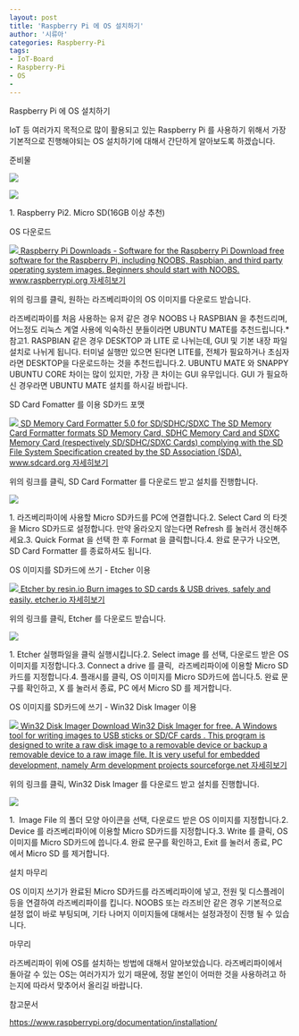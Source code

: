 ```yaml
---
layout: post
title: 'Raspberry Pi 에 OS 설치하기'
author: '시류아'
categories: Raspberry-Pi
tags:
- IoT-Board
- Raspberry-Pi
- OS
-
---
```



<script> location.href='https://cafe.naver.com/develoid/784288' ; </script>

<p>
 <p>
  <p>
   Raspberry Pi 에 OS 설치하기
  </p>

 </p>

</p>

<p>
 <p>IoT 등 여러가지 목적으로 많이 활용되고 있는 Raspberry Pi 를 사용하기 위해서 가장 기본적으로 진행해야되는 OS 설치하기에 대해서 간단하게 알아보도록 하겠습니다.</p>

</p>

<p>
 <p>
  <p></p>

 </p>

</p>

<p>
 <p>
  <p>
   준비물
  </p>

 </p>

</p>

<p>
 <p>
  <img src="https://dthumb-phinf.pstatic.net/?src=%22http%3A%2F%2Fblogfiles.naver.net%2FMjAxODAyMjhfMjQ5%2FMDAxNTE5Nzc5OTUwNDIy.xD-f_bTZ1i05DguFxsySni4tkqOlqx4LAwHt1IvgexIg.gxPXf3e3BHrwSm3G5ullM6hiNJACDl13_pUDiZ9iHBcg.JPEG.searphiel9%2Frasp1.jpg%22&amp;type=cafe_wa740">
 </p>

</p>

<p>
 <p>
  <img src="https://dthumb-phinf.pstatic.net/?src=%22http%3A%2F%2Fblogfiles.naver.net%2FMjAxODAyMjhfMTU4%2FMDAxNTE5Nzc5OTUwNDEy.i_qLkTYAbGqOc8D44HU191Vl8p1FdtYeEUUBPjxRJ3Yg.2Uzmb3S4pEEg1bM9kVBVjfgJPhTYWp0MrvpaAIJ-Ppgg.JPEG.searphiel9%2Fmicrosd.jpg%22&amp;type=cafe_wa740">
 </p>

</p>

<p>
 <p>1. Raspberry Pi2. Micro SD(16GB 이상 추천)</p>

</p>

<p>
 <p>
  <p></p>

 </p>

</p>

<p>
 <p>
  <p>
   OS 다운로드
  </p>

 </p>

</p>

<p>
 <a href="https://www.raspberrypi.org/downloads/">   <img src="https://dthumb-phinf.pstatic.net/?src=%22http%3A%2F%2Fdthumb.phinf.naver.net%2F%3Fsrc%3D%2522https%253A%252F%252Fwww.raspberrypi.org%252Fapp%252Fuploads%252F2013%252F12%252Fnoobs-500x281.png%2522%26amp%3Btype%3Dff500_300%22&amp;type=cafe_wa740">   Raspberry Pi Downloads - Software for the Raspberry Pi Download free software for the Raspberry Pi, including NOOBS, Raspbian, and third party operating system images. Beginners should start with NOOBS. www.raspberrypi.org    자세히보기 </a>
</p>

<p>
 <p>위의 링크를 클릭, 원하는 라즈베리파이의 OS 이미지를 다운로드 받습니다.</p>

</p>

<p>
 <p>라즈베리파이를 처음 사용하는 유저 같은 경우 NOOBS 나 RASPBIAN 을 추천드리며, 어느정도 리눅스 계열 사용에 익숙하신 분들이라면 UBUNTU MATE를 추천드립니다.* 참고1. RASPBIAN 같은 경우 DESKTOP 과 LITE 로 나뉘는데, GUI 및 기본 내장 파일 설치로 나뉘게 됩니다. 터미널 실행만 있으면 된다면 LITE를, 전체가 필요하거나 초심자라면 DESKTOP을 다운로드하는 것을 추천드립니다.2. UBUNTU MATE 와 SNAPPY UBUNTU CORE 차이는 많이 있지만, 가장 큰 차이는 GUI 유무입니다. GUI 가 필요하신 경우라면 UBUNTU MATE 설치를 하시길 바랍니다.</p>

</p>

<p>
 <p>
  <p></p>

 </p>

</p>

<p>
 <p>
  <p>
   SD Card Fomatter 를 이용 SD카드 포맷
  </p>

 </p>

</p>

<p>
 <a href="https://www.sdcard.org/downloads/formatter_4/">   <img src="https://dthumb-phinf.pstatic.net/?src=%22http%3A%2F%2Fdthumb.phinf.naver.net%2F%3Fsrc%3D%2522https%253A%252F%252Fwww.sdcard.org%252Fcmn%252Fimg%252Fogp.png%2522%26amp%3Btype%3Dff500_300%22&amp;type=cafe_wa740">   SD Memory Card Formatter 5.0 for SD/SDHC/SDXC The SD Memory Card Formatter formats SD Memory Card, SDHC Memory Card and SDXC Memory Card (respectively SD/SDHC/SDXC Cards) complying with the SD File System Specification created by the SD Association (SDA). www.sdcard.org    자세히보기 </a>
</p>

<p>
 <p>위의 링크를 클릭, SD Card Formatter 를 다운로드 받고 설치를 진행합니다.</p>

</p>

<p>
 <p>
  <img src="https://dthumb-phinf.pstatic.net/?src=%22http%3A%2F%2Fblogfiles.naver.net%2FMjAxODAyMjhfMjk2%2FMDAxNTE5NzgwNzI4OTE0.3pQE0914PzVaiS2FgGYYnIqCIOEGcRXaY-5YRyKRq8Ug.UenH03-PNZJvYHfZy0xy_cqQZdc58vfAyisyhPRSX54g.PNG.searphiel9%2F0003.PNG%22&amp;type=cafe_wa740">
 </p>

</p>

<p>
 <p>1. 라즈베리파이에 사용할 Micro SD카드를 PC에 연결합니다.2. Select Card 의 타겟을 Micro SD카드로 설정합니다. 만약 올라오지 않는다면 Refresh 를 눌러서 갱신해주세요.3. Quick Format 을 선택 한 후 Format 을 클릭합니다.4. 완료 문구가 나오면, SD Card Formatter 를 종료하셔도 됩니다.</p>

</p>

<p>
 <p>
  <p></p>

 </p>

</p>

<p>
 <p>
  <p>
   OS 이미지를 SD카드에 쓰기 - Etcher 이용
  </p>

 </p>

</p>

<p>
 <a href="https://etcher.io/">   <img src="https://dthumb-phinf.pstatic.net/?src=%22http%3A%2F%2Fdthumb.phinf.naver.net%2F%3Fsrc%3D%2522https%253A%252F%252Fetcher.io%252Fstatic%252Fscreenshot.gif%2522%26amp%3Btype%3Dff500_300%22&amp;type=cafe_wa740">   Etcher by resin.io Burn images to SD cards &amp; USB drives, safely and easily. etcher.io    자세히보기 </a>
</p>

<p>
 <p>위의 링크를 클릭, Etcher 를 다운로드 받습니다.</p>

</p>

<p>
 <p>
  <img src="https://dthumb-phinf.pstatic.net/?src=%22http%3A%2F%2Fblogfiles.naver.net%2FMjAxODAyMjhfMTAy%2FMDAxNTE5NzgwMTYxODE4.0LhaEDmXKMvrgnF8Z93XrY_CxfMyxHk7kOvlkX5yHDgg.aJBgniU6y6dUpCDNvLObFRpna3PhcJOA3r0il65ypsEg.PNG.searphiel9%2F0008.PNG%22&amp;type=cafe_wa740">
 </p>

</p>

<p>
 <p>1. Etcher 실행파일을 클릭 실행시킵니다.2. Select image 를 선택, 다운로드 받은 OS 이미지를 지정합니다.3.&nbsp;Connect a drive 를 클릭, &nbsp;라즈베리파이에 이용할 Micro SD카드를 지정합니다.4. 플래시를 클릭, OS 이미지를 Micro SD카드에 씁니다.5. 완료 문구를 확인하고, X 를 눌러서 종료,&nbsp;PC 에서 Micro SD 를 제거합니다.</p>

</p>

<p>
 <p>
  <p></p>

 </p>

</p>

<p>
 <p>
  <p>
   OS 이미지를 SD카드에 쓰기 - Win32 Disk Imager 이용
  </p>

 </p>

</p>

<p>
 <a href="https://sourceforge.net/projects/win32diskimager/">   <img src="https://dthumb-phinf.pstatic.net/?src=%22http%3A%2F%2Fdthumb.phinf.naver.net%2F%3Fsrc%3D%2522https%253A%252F%252Fa.fsdn.com%252Fallura%252Fp%252Fwin32diskimager%252Ficon%253F1495137073%2522%26amp%3Btype%3Dff120%22&amp;type=cafe_wa740">   Win32 Disk Imager Download Win32 Disk Imager for free. A Windows tool for writing images to USB sticks or SD/CF cards . This program is designed to write a raw disk image to a removable device or backup a removable device to a raw image file. It is very useful for embedded development, namely Arm development projects sourceforge.net    자세히보기 </a>
</p>

<p>
 <p>위의 링크를 클릭, Win32 Disk Imager&nbsp;를 다운로드 받고 설치를 진행합니다.</p>

</p>

<p>
 <p>
  <img src="https://dthumb-phinf.pstatic.net/?src=%22http%3A%2F%2Fblogfiles.naver.net%2FMjAxODAyMjhfMTIg%2FMDAxNTE5NzgwOTIzMTk0.Nu6NGbWnz6c9InFCBrnEuam_Q7LkdRWHcb9PANUR7i8g.deML5UJ_dqAF3KkWnEN0sjoi6K7-7RP6MTW-7yX899Eg.PNG.searphiel9%2F0004.PNG%22&amp;type=cafe_wa740">
 </p>

</p>

<p>
 <p>1. &nbsp;Image File 의 폴더 모양 아이콘을&nbsp;선택, 다운로드 받은 OS 이미지를 지정합니다.2. Device 를&nbsp;라즈베리파이에 이용할 Micro SD카드를&nbsp;지정합니다.3. Write 를 클릭,&nbsp;OS 이미지를 Micro SD카드에 씁니다.4. 완료 문구를 확인하고, Exit 를 눌러서 종료,&nbsp;PC 에서 Micro SD 를 제거합니다.</p>

</p>

<p>
 <p>
  <p></p>

 </p>

</p>

<p>
 <p>
  <p>
   설치 마무리
  </p>

 </p>

</p>

<p>
 <p>OS 이미지 쓰기가 완료된 Micro SD카드를 라즈베리파이에 넣고, 전원 및 디스플레이 등을 연결하여 라즈베리파이를 킵니다. NOOBS 또는 라즈비안 같은 경우 기본적으로 설정 없이 바로 부팅되며, 기타 나머지 이미지들에 대해서는 설정과정이 진행 될 수 있습니다.</p>

</p>

<p>
 <p>
  <p></p>

 </p>

</p>

<p>
 <p>
  <p>
   마무리
  </p>

 </p>

</p>

<p>
 <p>라즈베리파이 위에 OS를 설치하는 방법에 대해서 알아보았습니다. 라즈베리파이에서 돌아갈 수 있는 OS는 여러가지가 있기 때문에, 정말 본인이 어떠한 것을 사용하려고 하는지에 따라서 맞추어서 올리길 바랍니다.</p>

</p>

<p>
 <p>
  <p></p>

 </p>

</p>

<p>
 <p>
  <p>
   참고문서
  </p>

 </p>

</p>

<p>
 <p><a href="https://www.raspberrypi.org/documentation/installation/">https://www.raspberrypi.org/documentation/installation/</a></p>

</p>

